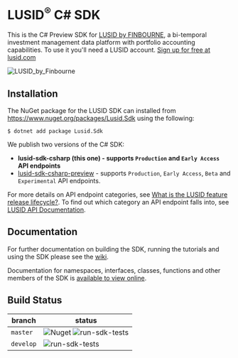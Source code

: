 # LUSID<sup>®</sup> C# SDK

This is the C# Preview SDK for [LUSID by FINBOURNE](https://www.finbourne.com/lusid-technology), a bi-temporal investment management data platform with portfolio accounting capabilities. To use it you'll need a LUSID account. [Sign up for free at lusid.com](https://www.lusid.com/app/signup)

![LUSID_by_Finbourne](https://content.finbourne.com/LUSID_repo.png)

## Installation

The NuGet package for the LUSID SDK can installed from https://www.nuget.org/packages/Lusid.Sdk using the following:

```
$ dotnet add package Lusid.Sdk 
```

We publish two versions of the C# SDK:

* **lusid-sdk-csharp (this one) - supports `Production` and `Early Access` API endpoints**
* [lusid-sdk-csharp-preview](https://github.com/finbourne/lusid-sdk-csharp-preview) - supports `Production`, `Early Access`, `Beta` and `Experimental` API endpoints.

For more details on API endpoint categories, see [What is the LUSID feature release lifecycle?](https://support.lusid.com/knowledgebase/article/KA-01786/en-us).
To find out which category an API endpoint falls into, see [LUSID API Documentation](https://www.lusid.com/api/swagger/index.html).



## Documentation

For further documentation on building the SDK, running the tutorials and using the SDK please see the [wiki](https://github.com/finbourne/lusid-sdk-csharp/wiki).

Documentation for namespaces, interfaces, classes, functions and other members of the 
SDK is [available to view online](https://lusid-sdk-csharp.readthedocs.io/en/latest/).

## Build Status

| branch | status |
| --- | --- |
| `master` |  ![Nuget](https://img.shields.io/nuget/v/Lusid.Sdk?color=blue) ![run-sdk-tests](https://github.com/finbourne/lusid-sdk-csharp/workflows/run-sdk-tests/badge.svg?branch=master)|
| `develop` | ![run-sdk-tests](https://github.com/finbourne/lusid-sdk-csharp/workflows/run-sdk-tests/badge.svg?branch=develop) |
